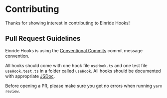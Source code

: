 # Contributing

Thanks for showing interest in contributing to Einride Hooks!

## Pull Request Guidelines

Einride Hooks is using the
[Conventional Commits](https://www.conventionalcommits.org/) commit message
convention.

All hooks should come with one hook file `useHook.ts` and one test file
`useHook.test.ts` in a folder called `useHook`. All hooks should be documented
with appropriate [JSDoc](https://jsdoc.app/).

Before opening a PR, please make sure you get no errors when running
`yarn review`.
